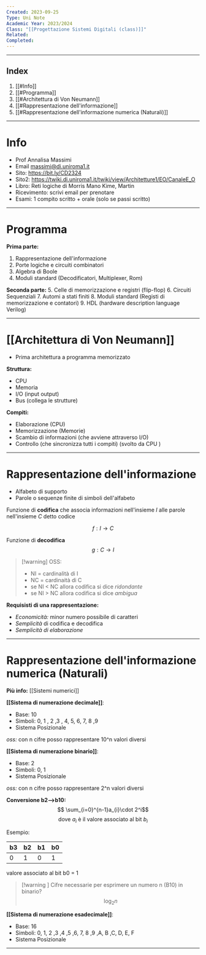 ```yaml
---
Created: 2023-09-25
Type: Uni Note
Academic Year: 2023/2024
Class: "[[Progettazione Sistemi Digitali (class)]]"
Related: 
Completed: 
---
```

---
## Index
1. [[#Info]]
2. [[#Programma]]
3. [[#Architettura di Von Neumann]]
4. [[#Rappresentazione dell'informazione]]
5. [[#Rappresentazione dell'informazione numerica (Naturali)]]

---
# Info

- Prof Annalisa Massimi
- Email massimi@di.uniroma1.it
- Sito: https://bit.ly/CD2324
- Sito2: https://twiki.di.uniroma1.it/twiki/view/Architetture1/EO/CanaleE_O
- Libro: Reti logiche di Morris Mano Kime, Martin 
- Ricevimento: scrivi email per prenotare
- Esami: 1 compito scritto + orale (solo se passi scritto)

---
# Programma
**Prima parte:**
1. Rappresentazione dell'informazione  
2. Porte logiche e circuiti combinatori
3. Algebra di Boole
4. Moduli standard (Decodificatori, Multiplexer, Rom)

**Seconda parte:**
5. Celle di memorizzazione e registri (flip-flop)
6. Circuiti Sequenziali
7. Automi a stati finiti 
8. Moduli standard (Registi di memorizzazione e contatori)
9. HDL (hardware description language Verilog)

---
# [[Architettura di Von Neumann]]
- Prima architettura a programma memorizzato 

**Struttura:**
- CPU
- Memoria
- I/O (input output)
- Bus (collega le strutture)

**Compiti:**
- Elaborazione (CPU)
- Memorizzazione (Memorie)
- Scambio di informazioni (che avviene attraverso I/O)
- Controllo (che sincronizza tutti i compiti) (svolto da CPU )

---
# Rappresentazione dell'informazione
- Alfabeto di supporto 
- Parole o sequenze finite di simboli dell'alfabeto

Funzione di **codifica** che associa informazioni nell'insieme *I* alle parole nell'insieme *C* detto codice 

$$ f: I \to C$$

Funzione di **decodifica**
$$ g: C \to I$$

>[!warning] OSS: 
> - NI = cardinalità di I
 >- NC = cardinaità di C
> - se NI < NC allora codifica si dice *ridondante* 
> - se NI > NC allora codifica si dice *ambigua* 
> 

**Requisisti di una rappresentazione:**
- *Economicità:* minor numero possibile di caratteri
- *Semplicità* di codifica e decodifica
- *Semplicità di elaborazione*

---
# Rappresentazione dell'informazione numerica (Naturali)

**Più info:** [[Sistemi numerici]]

**[[Sistema di numerazione decimale]]**:
- Base: 10
- Simboli: 0, 1 , 2 ,3 , 4, 5, 6, 7, 8 ,9
- Sistema Posizionale

*oss:* con n cifre posso rappresentare 10^n valori diversi

**[[Sistema di numerazione binario]]**:
- Base: 2
- Simboli: 0, 1
- Sistema Posizionale

*oss:* con n cifre posso rappresentare 2^n valori diversi

**Conversione b2-->b10:**
$$ \sum_{i=0}^{n-1}a_{i}\cdot 2^i$$
$$ \text{dove } a_{i} \text{ è il valore associato al bit }b_{i}$$

Esempio:

|b3|b2|b1|b0|
|---|---|---|---|
|0|1|0|1|
valore associato al bit b0 = 1


>[!warning ]  Cifre necessarie per esprimere un numero n (B10) in binario?
>$$ \log_{2}{n} $$
>

**[[Sistema di numerazione esadecimale]]**:
- Base: 16
- Simboli: 0, 1, 2 ,3 ,4 ,5 ,6, 7, 8 ,9 ,A, B ,C, D, E, F
- Sistema Posizionale

---
